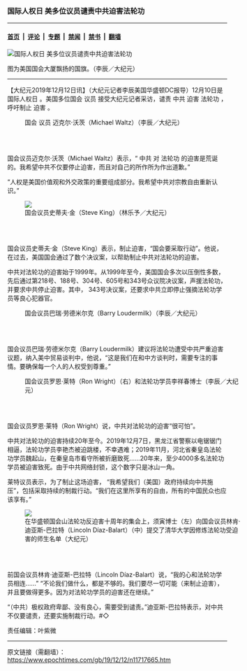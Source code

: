 ### 国际人权日 美多位议员谴责中共迫害法轮功

---

#### [首页](../../../..?n11717665) &nbsp;|&nbsp; [评论](../../../../../epoch-comment?n11717665) &nbsp;|&nbsp; [专题](../../../../../epoch-special?n11717665) &nbsp;|&nbsp; [禁闻](../../../../../epoch-news?n11717665) &nbsp;|&nbsp; [禁书](../../../../../books?n11717665) &nbsp;|&nbsp; [翻墙](https://github.com/gfw-breaker/nogfw/blob/master/README.md?n11717665)


<div><img alt="国际人权日 美多位议员谴责中共迫害法轮功" class="attachment-djy_600_400 size-djy_600_400 wp-post-image" src="https://i.epochtimes.com/assets/uploads/2019/12/01-capitol-flag-600x400.jpg"/>
<div class="caption">
 <p>
  图为美国国会大厦飘扬的国旗。（李辰／大纪元）
 </p>
</div></div><hr/><div class="post_content" id="artbody" itemprop="articleBody">
 <!-- article content begin -->
 <p>
  【大纪元2019年12月12日讯】（大纪元记者李辰美国华盛顿DC报导）12月10日是
  <ok href="https://www.epochtimes.com/gb/tag/%E5%9B%BD%E9%99%85%E4%BA%BA%E6%9D%83%E6%97%A5.html">
   国际人权日
  </ok>
  。美国多位国会
  <ok href="https://www.epochtimes.com/gb/tag/%E8%AE%AE%E5%91%98.html">
   议员
  </ok>
  接受大纪元记者采访，谴责
  <ok href="https://www.epochtimes.com/gb/tag/%E4%B8%AD%E5%85%B1.html">
   中共
  </ok>
  <ok href="https://www.epochtimes.com/gb/tag/%E8%BF%AB%E5%AE%B3.html">
   迫害
  </ok>
  <ok href="https://www.epochtimes.com/gb/tag/%E6%B3%95%E8%BD%AE%E5%8A%9F.html">
   法轮功
  </ok>
  ，呼吁制止
  <ok href="https://www.epochtimes.com/gb/tag/%E8%BF%AB%E5%AE%B3.html">
   迫害
  </ok>
  。
 </p>
 <figure aria-describedby="caption-attachment-11718068" class="wp-caption aligncenter" id="attachment_11718068" style="width: 500px">
  <ok href="https://i.epochtimes.com/assets/uploads/2019/12/01-waltze-.jpg" target="_blank">
   <img alt="" class="size-medium_vertical wp-image-11718068" src="https://i.epochtimes.com/assets/uploads/2019/12/01-waltze--607x400.jpg"/>
  </ok>
  <br/><figcaption class="wp-caption-text" id="caption-attachment-11718068">
   国会
   <ok href="https://www.epochtimes.com/gb/tag/%E8%AE%AE%E5%91%98.html">
    议员
   </ok>
   迈克尔·沃茨（Michael Waltz）（李辰／大纪元）
  </figcaption><br/>
 </figure><br/>
 <p>
  国会议员迈克尔·沃茨（Michael Waltz）表示，“
  <ok href="https://www.epochtimes.com/gb/tag/%E4%B8%AD%E5%85%B1.html">
   中共
  </ok>
  对
  <ok href="https://www.epochtimes.com/gb/tag/%E6%B3%95%E8%BD%AE%E5%8A%9F.html">
   法轮功
  </ok>
  的迫害是荒诞的。我希望中共不仅要停止迫害，而且对自己的所作所为作出道歉。”
 </p>
 <p>
  “人权是美国价值观和外交政策的重要组成部分。我希望中共对宗教自由重新认识。”
 </p>
 <figure class="wp-caption aligncenter" style="width: 500px">
  <ok href="https://i.epochtimes.com/assets/uploads/2019/12/191211090657100699.jpg" target="_blank">
   <img class="size-large" src="//i.epochtimes.com/assets/uploads/2019/12/191211090657100699.jpg"/>
  </ok>
  <br/><figcaption class="wp-caption-text">
   国会议员史蒂夫·金（Steve King）（林乐予／大纪元）
  </figcaption><br/>
 </figure><br/>
 <p>
  国会议员史蒂夫·金（Steve King）表示，制止迫害，“国会要采取行动”。他说，在过去，美国国会通过了数个决议案，以帮助制止中共对法轮功的迫害。
 </p>
 <p>
  中共对法轮功的迫害始于1999年。从1999年至今，美国国会多次以压倒性多数，先后通过第218号、188号、304号、605号和343号众议院决议案，声援法轮功，并要求中共停止迫害。其中， 343号决议案，还要求中共立即停止强摘法轮功学员等良心犯器官。
 </p>
 <figure aria-describedby="caption-attachment-11718138" class="wp-caption aligncenter" id="attachment_11718138" style="width: 500px">
  <ok href="https://i.epochtimes.com/assets/uploads/2019/12/P1130983.jpg" target="_blank">
   <img alt="" class="size-medium_vertical wp-image-11718138" src="https://i.epochtimes.com/assets/uploads/2019/12/P1130983-557x400.jpg"/>
  </ok>
  <br/><figcaption class="wp-caption-text" id="caption-attachment-11718138">
   国会议员巴瑞·劳德米尔克（Barry Loudermilk）（李辰／大纪元）
  </figcaption><br/>
 </figure><br/>
 <p>
  国会议员巴瑞·劳德米尔克（Barry Loudermilk）建议将法轮功遭受中共严重迫害议题，纳入美中贸易谈判中，他说，“这是我们在和中方谈判时，需要专注的事情。要确保每一个人的人权受到尊重。”
 </p>
 <figure aria-describedby="caption-attachment-11718075" class="wp-caption aligncenter" id="attachment_11718075" style="width: 500px">
  <ok href="https://i.epochtimes.com/assets/uploads/2019/12/01-ron-PG.jpg" target="_blank">
   <img alt="" class="size-medium_vertical wp-image-11718075" src="https://i.epochtimes.com/assets/uploads/2019/12/01-ron-PG-630x400.jpg"/>
  </ok>
  <br/><figcaption class="wp-caption-text" id="caption-attachment-11718075">
   国会议员罗恩·莱特（Ron Wright）（右）和法轮功学员李祥春博士（李辰／大纪元）
  </figcaption><br/>
 </figure><br/>
 <p>
  国会议员罗恩·莱特（Ron Wright）说，中共对法轮功的迫害“很可怕”。
 </p>
 <p>
  中共对法轮功的迫害持续20年至今。2019年12月7日，黑龙江省警察以电锯锯门相逼，法轮功学员李艳杰被迫跳楼，不幸遇难；2019年11月，河北省秦皇岛法轮功学员魏起山，在秦皇岛市看守所被折磨致死……20年来，至少4000多名法轮功学员被迫害致死。由于中共网络封锁，这个数字只是冰山一角。
 </p>
 <p>
  莱特议员表示，为了制止这场迫害， “我希望我们（美国）政府持续向中共施压”，包括采取持续的制裁行动。“我们在这里所享有的自由，所有的中国民众也应该享有。”
 </p>
 <figure class="wp-caption aligncenter" style="width: 500px">
  <ok href="https://i.epochtimes.com/assets/uploads/2009/07/907202006241548-600x400.png" target="_blank">
   <img class="size-large" src="//i.epochtimes.com/assets/uploads/2009/07/907202006241548-600x400.png"/>
  </ok>
  <br/><figcaption class="wp-caption-text">
   在华盛顿国会山法轮功反迫害十周年的集会上，须寅博士（左）向国会议员林肯·迪亚斯-巴拉特（Lincoln Díaz-Balart）（中）提交了清华大学因修炼法轮功受迫害的师生名单（大纪元）
  </figcaption><br/>
 </figure><br/>
 <p>
  前国会议员林肯·迪亚斯-巴拉特（Lincoln Díaz-Balart）说，“我的心和法轮功学员相连……” “不论我们做什么，都是不够的。我们要尽一切可能（来制止迫害），并且要做得更多。因为对法轮功学员的迫害还在继续。”
 </p>
 <p>
  “（中共）极权政府卑鄙、没有良心，需要受到谴责。”迪亚斯-巴拉特表示，对中共不仅要谴责，还要实施制裁行动。#◇
 </p>
 <p>
  责任编辑：叶紫微
 </p>
 <!-- article content end -->
 <div id="below_article_ad">
 </div>
</div>


---

原文链接（需翻墙）：https://www.epochtimes.com/gb/19/12/12/n11717665.htm